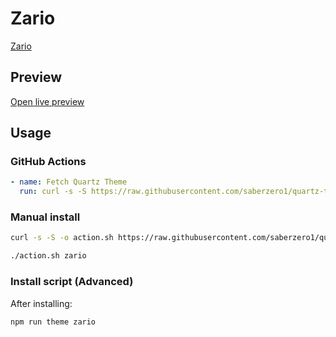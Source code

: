 # Zario

[Zario](https://gneiss.dev)

## Preview

[Open live preview](https://quartz-themes.github.io/zario/)

## Usage

### GitHub Actions

```yaml
- name: Fetch Quartz Theme
  run: curl -s -S https://raw.githubusercontent.com/saberzero1/quartz-themes/master/action.sh | bash -s -- zario
```

### Manual install

```bash
curl -s -S -o action.sh https://raw.githubusercontent.com/saberzero1/quartz-themes/master/action.sh

./action.sh zario
```

### Install script (Advanced)

After installing:

```bash
npm run theme zario
```
